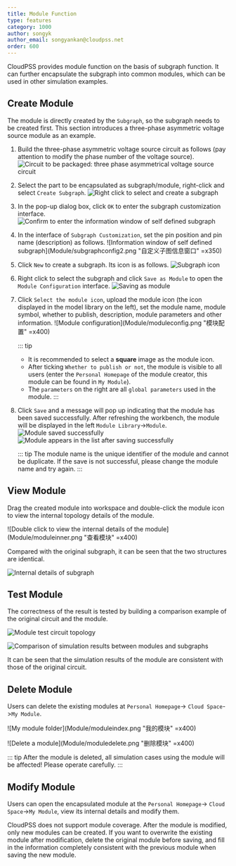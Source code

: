 ```yaml
---
title: Module Function
type: features
category: 1000
author: songyk
author_email: songyankan@cloudpss.net
order: 600
---
```


CloudPSS provides module function on the basis of subgraph function. It can further encapsulate the subgraph into common modules, which can be used in other simulation examples.

## Create Module

The module is directly created by the `Subgraph`, so the subgraph needs to be created first. This section introduces a three-phase asymmetric voltage source module as an example.

1. Build the three-phase asymmetric voltage source circuit as follows (pay attention to modify the phase number of the voltage source). 
  ![Circuit to be packaged: three phase asymmetrical voltage source circuit](Module/origincircuit.png "三相不对称电压源电路")

2. Select the part to be encapsulated as subgraph/module, right-click and select `Create Subgraph`.
  ![Right click to select and create a subgraph](Module/createsubgraph.png "创建子图")

3. In the pop-up dialog box, click `OK` to enter the subgraph customization interface.
  ![Confirm to enter the information window of self defined subgraph](Module/subgraphconfig1.png "确认自定义")

4. In the interface of `Subgraph Customization`, set the pin position and pin name (description) as follows.
   ![Information window of self defined subgraph](Module/subgraphconfig2.png "自定义子图信息窗口" =x350)

5. Click `New` to create a subgraph. Its icon is as follows.
  ![Subgraph icon](Module/subgraphicon.png "子图图标")

6. Right click to select the subgraph and click `Save as Module` to open the `Module Configuration` interface.
  ![Saving as module](Module/saveasmodule.png "保存成模块")

7. Click `Select the module icon`, upload the module icon (the icon displayed in the model library on the left), set the module name, module symbol, whether to publish, description, module parameters and other information.
  ![Module configuration](Module/moduleconfig.png "模块配置" =x400)

    ::: tip
    - It is recommended to select a **square** image as the module icon.
    - After ticking `Whether to publish or not`, the module is visible to all users (enter the `Personal Homepage` of the module creator, this module can be found in `My Module`).
    - The `parameters` on the right are all `global parameters` used in the module.
    :::

8. Click `Save` and a message will pop up indicating that the module has been saved successfully. After refreshing the workbench, the module will be displayed in the left `Module Library`->`Module`. 
   ![Module saved successfully](Module/savemodulesuccess.png "模块保存成功")
    ![Module appears in the list after saving successfully](Module/ModuleList.png "模块列表")

    ::: tip
    The module name is the unique identifier of the module and cannot be duplicate. If the save is not successful, please change the module name and try again.
    :::

## View Module

Drag the created module into workspace and double-click the module icon to view the internal topology details of the module.

![Double click to view the internal details of the module](Module/moduleinner.png "查看模块" =x400)

Compared with the original subgraph, it can be seen that the two structures are identical.

![Internal details of subgraph](Module/subgraph.png "查看子图")

## Test Module

The correctness of the result is tested by building a comparison example of the original circuit and the module.

![Module test circuit topology](Module/compare.png "模块测试电路")

![Comparison of simulation results between modules and subgraphs](Module/compareresult.png "模块与子图仿真结果对比")

It can be seen that the simulation results of the module are consistent with those of the original circuit.


## Delete Module

Users can delete the existing modules at `Personal Homepage`-> `Cloud Space`->`My Module`.

![My module folder](Module/moduleindex.png "我的模块" =x400)

![Delete a module](Module/moduledelete.png "删除模块" =x400)

::: tip
After the module is deleted, all simulation cases using the module will be affected! Please operate carefully.
:::

## Modify Module

Users can open the encapsulated module at the `Personal Homepage`-> `Cloud Space`->`My Module`, view its internal details and modify them.

CloudPSS does not support module coverage. After the module is modified, only new modules can be created. If you want to overwrite the existing module after modification, delete the original module before saving, and fill in the information completely consistent with the previous module when saving the new module.
